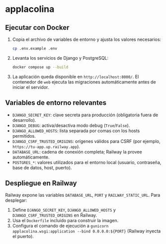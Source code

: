 # applacolina

## Ejecutar con Docker

1. Copia el archivo de variables de entorno y ajusta los valores necesarios:
   ```bash
   cp .env.example .env
   ```

2. Levanta los servicios de Django y PostgreSQL:
   ```bash
   docker compose up --build
   ```

3. La aplicación queda disponible en `http://localhost:8000/`. El contenedor de `web` ejecuta las migraciones automáticamente antes de iniciar el servidor.

## Variables de entorno relevantes

- `DJANGO_SECRET_KEY`: clave secreta para producción (obligatoria fuera de desarrollo).
- `DJANGO_DEBUG`: activa/desactiva modo debug (`True`/`False`).
- `DJANGO_ALLOWED_HOSTS`: lista separada por comas con los hosts permitidos.
- `DJANGO_CSRF_TRUSTED_ORIGINS`: orígenes válidos para CSRF (por ejemplo, `https://tu-app.up.railway.app`).
- `DATABASE_URL`: cadena de conexión completa; Railway la provee automáticamente.
- `POSTGRES_*`: valores utilizados para el entorno local (usuario, contraseña, base de datos, host, puerto).

## Despliegue en Railway

Railway expone las variables `DATABASE_URL`, `PORT` y `RAILWAY_STATIC_URL`. Para desplegar:

1. Define `DJANGO_SECRET_KEY`, `DJANGO_ALLOWED_HOSTS` y `DJANGO_CSRF_TRUSTED_ORIGINS` en Railway.
2. Usa el `Dockerfile` incluido para construir la imagen.
3. Configura el comando de ejecución a `gunicorn applacolina.wsgi:application --bind 0.0.0.0:${PORT}` (Railway inyecta el puerto).
